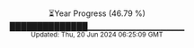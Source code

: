 <p align="center">
⏳Year Progress (46.79 %) <br>
██████████████▁▁▁▁▁▁▁▁▁▁▁▁▁▁▁▁ <br>
<sub>Updated: Thu, 20 Jun 2024 06:25:09 GMT</sub>
</p>

